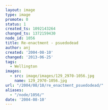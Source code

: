 ```yaml
---
layout: image
type: image
promote: 0
status: 1
created_ts: 1092143264
changed_ts: 1372159430
node_id: 1056
title: Re-enactment - psuedodead
author: anj
created: '2004-08-10'
changed: '2013-06-25'
tags:
  - Wellington
images:
  - src: image/images/129_2970-1056.jpg
    name: 129_2970-1056.jpg
url: "/2004/08/10/re_enactment_psuedodead/"
aliases:
  - "/node/1056/"
date: '2004-08-10'
---
```


